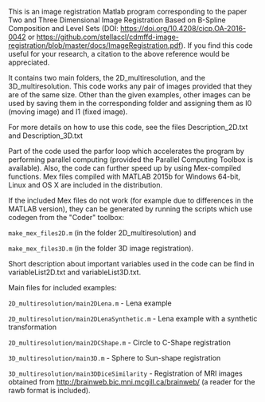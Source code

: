This is an image registration Matlab program corresponding to the paper Two
and Three Dimensional Image Registration Based on B-Spline Composition and
Level Sets (DOI: https://doi.org/10.4208/cicp.OA-2016-0042 or https://github.com/stellaccl/cdmffd-image-registration/blob/master/docs/ImageRegistration.pdf). If you find this
code useful for your research, a citation to the above reference would be 
appreciated.

It contains two main folders,
the 2D_multiresolution, and the 3D_multiresolution. This code works any pair
of images provided that they are of the same size.  Other than the given 
examples, other images can be used by saving them in the corresponding folder
and assigning them as I0 (moving image) and I1 (fixed image).

For more details on how to use this code, see the files Description_2D.txt
and Description_3D.txt 

Part of the code used the parfor loop which accelerates the program by performing
parallel computing (provided the Parallel Computing Toolbox is available). 
Also, the code can further speed up by using Mex-compiled functions. Mex files
compiled with MATLAB 2015b for Windows 64-bit, Linux and OS X are included
in the distribution. 

If the included Mex files do not work (for example due to differences in the
MATLAB version), they can be generated by running the scripts which use codegen
from the "Coder" toolbox:

`make_mex_files2D.m` (in the folder 2D_multiresolution) and 

`make_mex_files3D.m` (in the folder 3D image registration).

Short description about important variables used in the code can be find in
variableList2D.txt and variableList3D.txt.

Main files for included examples:

`2D_multiresolution/main2DLena.m` - Lena example

`2D_multiresolution/main2DLenaSynthetic.m` - Lena example with a synthetic transformation

`2D_multiresolution/main2DCShape.m` - Circle to C-Shape registration

`3D_multiresolution/main3D.m` - Sphere to Sun-shape registration

`3D_multiresolution/main3DDiceSimilarity` - Registration of MRI images obtained
from http://brainweb.bic.mni.mcgill.ca/brainweb/ (a reader for the rawb format
is included).


